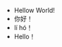 - Hellow World!
- 你好！
- lí hó！
- Hello！
<!---
wssuzb/wssuzb is a ✨ special ✨ repository because its `README.md` (this file) appears on your GitHub profile.
You can click the Preview link to take a look at your changes.
--->

